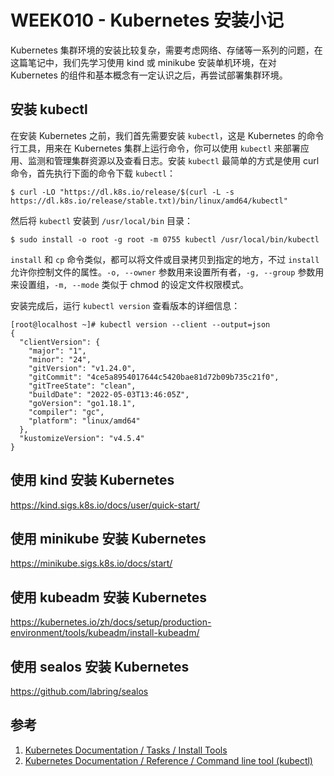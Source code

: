 # WEEK010 - Kubernetes 安装小记

Kubernetes 集群环境的安装比较复杂，需要考虑网络、存储等一系列的问题，在这篇笔记中，我们先学习使用 kind 或 minikube 安装单机环境，在对 Kubernetes 的组件和基本概念有一定认识之后，再尝试部署集群环境。

## 安装 kubectl 

在安装 Kubernetes 之前，我们首先需要安装 `kubectl`，这是 Kubernetes 的命令行工具，用来在 Kubernetes 集群上运行命令，你可以使用 `kubectl` 来部署应用、监测和管理集群资源以及查看日志。安装 `kubectl` 最简单的方式是使用 curl 命令，首先执行下面的命令下载 `kubectl`：

```
$ curl -LO "https://dl.k8s.io/release/$(curl -L -s https://dl.k8s.io/release/stable.txt)/bin/linux/amd64/kubectl"
```

然后将 `kubectl` 安装到 `/usr/local/bin` 目录：

```
$ sudo install -o root -g root -m 0755 kubectl /usr/local/bin/kubectl
```

`install` 和 `cp` 命令类似，都可以将文件或目录拷贝到指定的地方，不过 `install` 允许你控制文件的属性。`-o, --owner` 参数用来设置所有者，`-g, --group` 参数用来设置组，`-m, --mode` 类似于 chmod 的设定文件权限模式。

安装完成后，运行 `kubectl version` 查看版本的详细信息：

```
[root@localhost ~]# kubectl version --client --output=json
{
  "clientVersion": {
    "major": "1",
    "minor": "24",
    "gitVersion": "v1.24.0",
    "gitCommit": "4ce5a8954017644c5420bae81d72b09b735c21f0",
    "gitTreeState": "clean",
    "buildDate": "2022-05-03T13:46:05Z",
    "goVersion": "go1.18.1",
    "compiler": "gc",
    "platform": "linux/amd64"
  },
  "kustomizeVersion": "v4.5.4"
}
```

## 使用 kind 安装 Kubernetes

https://kind.sigs.k8s.io/docs/user/quick-start/

## 使用 minikube 安装 Kubernetes

https://minikube.sigs.k8s.io/docs/start/

## 使用 kubeadm 安装 Kubernetes

https://kubernetes.io/zh/docs/setup/production-environment/tools/kubeadm/install-kubeadm/

## 使用 sealos 安装 Kubernetes

https://github.com/labring/sealos

## 参考

1. [Kubernetes Documentation / Tasks / Install Tools](https://kubernetes.io/docs/tasks/tools/)
1. [Kubernetes Documentation / Reference / Command line tool (kubectl)](https://kubernetes.io/docs/reference/kubectl/)
